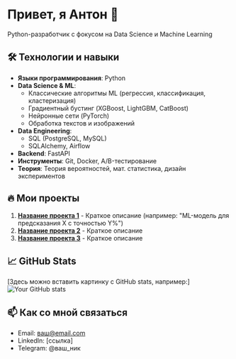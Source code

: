 # Привет, я Антон 👋

Python-разработчик с фокусом на Data Science и Machine Learning

## 🛠 Технологии и навыки

- **Языки программирования**: Python
- **Data Science & ML**: 
  - Классические алгоритмы ML (регрессия, классификация, кластеризация)
  - Градиентный бустинг (XGBoost, LightGBM, CatBoost)
  - Нейронные сети (PyTorch)
  - Обработка текстов и изображений
- **Data Engineering**:
  - SQL (PostgreSQL, MySQL) 
  - SQLAlchemy, Airflow
- **Backend**: FastAPI
- **Инструменты**: Git, Docker, A/B-тестирование
- **Теория**: Теория вероятностей, мат. статистика, дизайн экспериментов

## 🔥 Мои проекты

1. **[Название проекта 1](ссылка)** - Краткое описание (например: "ML-модель для предсказания X с точностью Y%")
2. **[Название проекта 2](ссылка)** - Краткое описание
3. **[Название проекта 3](ссылка)** - Краткое описание

## 📈 GitHub Stats

[Здесь можно вставить картинку с GitHub stats, например:]
![Your GitHub stats](https://github-readme-stats.vercel.app/api?username=yourusername&show_icons=true&theme=radical)

## 📫 Как со мной связаться

- Email: ваш@email.com
- LinkedIn: [ссылка]
- Telegram: @ваш_ник
